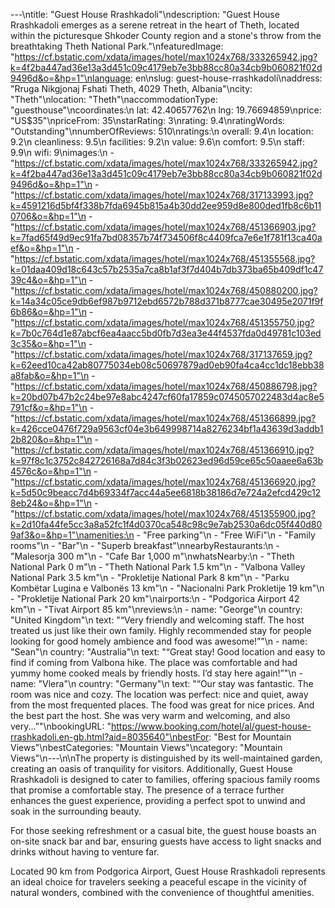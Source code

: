 ---\ntitle: "Guest House Rrashkadoli"\ndescription: "Guest House Rrashkadoli emerges as a serene retreat in the heart of Theth, located within the picturesque Shkoder County region and a stone's throw from the breathtaking Theth National Park."\nfeaturedImage: "https://cf.bstatic.com/xdata/images/hotel/max1024x768/333265942.jpg?k=4f2ba447ad36e13a3d451c09c4179eb7e3bb88cc80a34cb9b060821f02d9496d&o=&hp=1"\nlanguage: en\nslug: guest-house-rrashkadoli\naddress: "Rruga Nikgjonaj Fshati Theth, 4029 Theth, Albania"\ncity: "Theth"\nlocation: "Theth"\naccommodationType: "guesthouse"\ncoordinates:\n  lat: 42.40657762\n  lng: 19.76694859\nprice: "US$35"\npriceFrom: 35\nstarRating: 3\nrating: 9.4\nratingWords: "Outstanding"\nnumberOfReviews: 510\nratings:\n  overall: 9.4\n  location: 9.2\n  cleanliness: 9.5\n  facilities: 9.2\n  value: 9.6\n  comfort: 9.5\n  staff: 9.9\n  wifi: 9\nimages:\n  - "https://cf.bstatic.com/xdata/images/hotel/max1024x768/333265942.jpg?k=4f2ba447ad36e13a3d451c09c4179eb7e3bb88cc80a34cb9b060821f02d9496d&o=&hp=1"\n  - "https://cf.bstatic.com/xdata/images/hotel/max1024x768/317133993.jpg?k=4591216d5bf4f338b7fda6945b815a4b30dd2ee959d8e800ded1fb8c6b110706&o=&hp=1"\n  - "https://cf.bstatic.com/xdata/images/hotel/max1024x768/451366903.jpg?k=7fad65f49d9ec91fa7bd08357b74f734506f8c4409fca7e6e1f781f13ca40aef&o=&hp=1"\n  - "https://cf.bstatic.com/xdata/images/hotel/max1024x768/451355568.jpg?k=01daa409d18c643c57b2535a7ca8b1af3f7d404b7db373ba65b409df1c4739c4&o=&hp=1"\n  - "https://cf.bstatic.com/xdata/images/hotel/max1024x768/450880200.jpg?k=14a34c05ce9db6ef987b9712ebd6572b788d371b8777cae30495e2071f9f6b86&o=&hp=1"\n  - "https://cf.bstatic.com/xdata/images/hotel/max1024x768/451355750.jpg?k=7b0c764d1e87abcf6ea4aacc5bd0fb7d3ea3e44f4537fda0d49781c103ed3c35&o=&hp=1"\n  - "https://cf.bstatic.com/xdata/images/hotel/max1024x768/317137659.jpg?k=62eed10ca42ab80775034eb08c50697879ad0eb90fa4ca4cc1dc18ebb38a8fab&o=&hp=1"\n  - "https://cf.bstatic.com/xdata/images/hotel/max1024x768/450886798.jpg?k=20bd07b47b2c24be97e8abc4247cf60fa17859c0745057022483d4ac8e5791cf&o=&hp=1"\n  - "https://cf.bstatic.com/xdata/images/hotel/max1024x768/451366899.jpg?k=426cce0476f729a9563cf04e3b649998714a8276234bf1a43639d3addb12b820&o=&hp=1"\n  - "https://cf.bstatic.com/xdata/images/hotel/max1024x768/451366910.jpg?k=97f8c1c3752c842726168a7d84c3f3b02623ed96d59ce65c50aaee6a63b4576c&o=&hp=1"\n  - "https://cf.bstatic.com/xdata/images/hotel/max1024x768/451366920.jpg?k=5d50c9beacc7d4b69334f7acc44a5ee6818b38186d7e724a2efcd429c128eb24&o=&hp=1"\n  - "https://cf.bstatic.com/xdata/images/hotel/max1024x768/451355900.jpg?k=2d10fa44fe5cc3a8a52fc1f4d0370ca548c98c9e7ab2530a6dc05f440d809af3&o=&hp=1"\namenities:\n  - "Free parking"\n  - "Free WiFi"\n  - "Family rooms"\n  - "Bar"\n  - "Superb breakfast"\nnearbyRestaurants:\n  - "Malesorja 300 m"\n  - "Cafe Bar 1,000 m"\nwhatsNearby:\n  - "Theth National Park 0 m"\n  - "Theth National Park 1.5 km"\n  - "Valbona Valley National Park 3.5 km"\n  - "Prokletije National Park 8 km"\n  - "Parku Kombëtar Lugina e Valbonës 13 km"\n  - "Nacionalni Park Prokletije 19 km"\n  - "Prokletije National Park 20 km"\nairports:\n  - "Podgorica Airport 42 km"\n  - "Tivat Airport 85 km"\nreviews:\n  - name: "George"\n    country: "United Kingdom"\n    text: "“Very friendly and welcoming staff.
The host treated us just like their own family.
Highly recommended stay for people looking for good homely ambience and food was awesome!”"\n  - name: "Sean"\n    country: "Australia"\n    text: "“Great stay! Good location and easy to find if coming from Valbona hike. The place was comfortable and had yummy home cooked meals by friendly hosts. I’d stay here again!”"\n  - name: "Vlera"\n    country: "Germany"\n    text: "“Our stay was fantastic. The room was nice and cozy. The location was perfect: nice and quiet, away from the most frequented places. The food was great for nice prices. And the best part the host. She was very warm and welcoming, and also very...”"\nbookingURL: "https://www.booking.com/hotel/al/guest-house-rrashkadoli.en-gb.html?aid=8035640"\nbestFor: "Best for Mountain Views"\nbestCategories: "Mountain Views"\ncategory: "Mountain Views"\n---\n\nThe property is distinguished by its well-maintained garden, creating an oasis of tranquility for visitors. Additionally, Guest House Rrashkadoli is designed to cater to families, offering spacious family rooms that promise a comfortable stay. The presence of a terrace further enhances the guest experience, providing a perfect spot to unwind and soak in the surrounding beauty.

For those seeking refreshment or a casual bite, the guest house boasts an on-site snack bar and bar, ensuring guests have access to light snacks and drinks without having to venture far.

Located 90 km from Podgorica Airport, Guest House Rrashkadoli represents an ideal choice for travelers seeking a peaceful escape in the vicinity of natural wonders, combined with the convenience of thoughtful amenities.